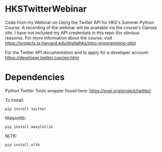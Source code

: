 # HKSTwitterWebinar

Code from my Webinar on Using the Twitter API for HKS's Summer Python Course. A recording of the webinar will be available via the course's Canvas site. I have not included my API credentials in this repo (for obvious reasons). For more information about the course, visit https://projects.iq.harvard.edu/digitalhks/intro-programming-pilot

For the Twitter API documentation and to apply for a developer account: https://developer.twitter.com/en.html

# Dependencies 

Python Twitter Tools wrapper found here: https://pypi.org/project/twitter/

To install:

``` pip install twitter ```

Matplotlib:

``` pip install matplotlib ```

NLTK:

``` pip install nltk ```


